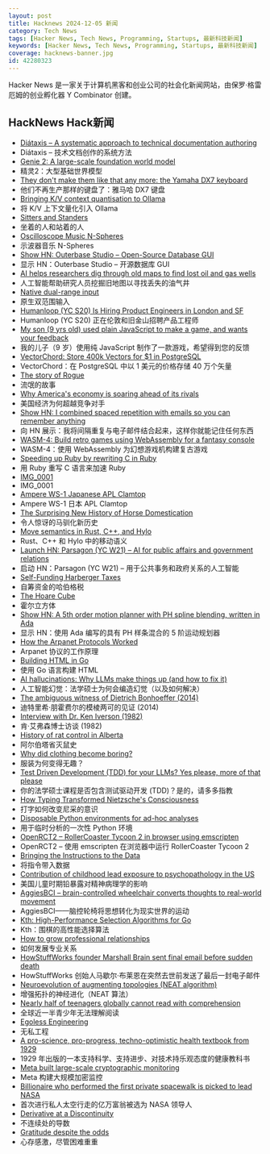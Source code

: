 ```yaml
---
layout: post
title: Hacknews 2024-12-05 新闻
category: Tech News
tags: [Hacker News, Tech News, Programming, Startups, 最新科技新闻]
keywords: [Hacker News, Tech News, Programming, Startups, 最新科技新闻]
coverage: hacknews-banner.jpg
id: 42280323
---
```


Hacker News 是一家关于计算机黑客和创业公司的社会化新闻网站，由保罗·格雷厄姆的创业孵化器 Y Combinator 创建。

## HackNews Hack新闻

- [Diátaxis – A systematic approach to technical documentation authoring](https://diataxis.fr/)
- Diátaxis – 技术文档创作的系统方法
- [Genie 2: A large-scale foundation world model](https://deepmind.google/discover/blog/genie-2-a-large-scale-foundation-world-model/)
- 精灵2：大型基础世界模型
- [They don't make them like that any more: the Yamaha DX7 keyboard](https://kevinboone.me/dx7.html)
- 他们不再生产那样的键盘了：雅马哈 DX7 键盘
- [Bringing K/V context quantisation to Ollama](https://smcleod.net/2024/12/bringing-k/v-context-quantisation-to-ollama/)
- 将 K/V 上下文量化引入 Ollama
- [Sitters and Standers](https://pudding.cool/2024/11/sitters-standers/)
- 坐着的人和站着的人
- [Oscilloscope Music N-Spheres](https://oscilloscopemusic.com/watch/n-spheres)
- 示波器音乐 N-Spheres
- [Show HN: Outerbase Studio – Open-Source Database GUI](https://github.com/outerbase/studio)
- 显示 HN：Outerbase Studio – 开源数据库 GUI
- [AI helps researchers dig through old maps to find lost oil and gas wells](https://newscenter.lbl.gov/2024/12/04/ai-helps-researchers-dig-through-old-maps-to-find-lost-oil-and-gas-wells/)
- 人工智能帮助研究人员挖掘旧地图以寻找丢失的油气井
- [Native dual-range input](https://muffinman.io/blog/native-dual-range-input/)
- 原生双范围输入
- [Humanloop (YC S20) Is Hiring Product Engineers in London and SF](https://humanloop.com)
- Humanloop (YC S20) 正在伦敦和旧金山招聘产品工程师
- [My son (9 yrs old) used plain JavaScript to make a game, and wants your feedback](https://www.armaansahni.com/game/)
- 我的儿子（9 岁）使用纯 JavaScript 制作了一款游戏，希望得到您的反馈
- [VectorChord: Store 400k Vectors for $1 in PostgreSQL](https://blog.pgvecto.rs/vectorchord-store-400k-vectors-for-1-in-postgresql)
- VectorChord：在 PostgreSQL 中以 1 美元的价格存储 40 万个矢量
- [The story of Rogue](https://spillhistorie.no/the-story-of-rogue/)
- 流氓的故事
- [Why America's economy is soaring ahead of its rivals](https://www.ft.com/content/1201f834-6407-4bb5-ac9d-18496ec2948b)
- 美国经济为何超越竞争对手
- [Show HN: I combined spaced repetition with emails so you can remember anything](https://www.ginkgonotes.com/)
- 向 HN 展示：我将间隔重复与电子邮件结合起来，这样你就能记住任何东西
- [WASM-4: Build retro games using WebAssembly for a fantasy console](https://wasm4.org/)
- WASM-4：使用 WebAssembly 为幻想游戏机构建复古游戏
- [Speeding up Ruby by rewriting C in Ruby](https://jpcamara.com/2024/12/01/speeding-up-ruby.html)
- 用 Ruby 重写 C 语言来加速 Ruby
- [IMG_0001](https://walzr.com/IMG_0001/)
- IMG_0001
- [Ampere WS-1 Japanese APL Clamtop](https://computeradsfromthepast.substack.com/p/ampere-ws-1)
- Ampere WS-1 日本 APL Clamtop
- [The Surprising New History of Horse Domestication](https://www.scientificamerican.com/article/horse-domestication-story-gets-a-surprising-rewrite/)
- 令人惊讶的马驯化新历史
- [Move semantics in Rust, C++, and Hylo](https://lukas-prokop.at/articles/2024-11-29-move-semantics-in-rust-cpp-and-hylo)
- Rust、C++ 和 Hylo 中的移动语义
- [Launch HN: Parsagon (YC W21) – AI for public affairs and government relations]()
- 启动 HN：Parsagon (YC W21) – 用于公共事务和政府关系的人工智能
- [Self-Funding Harberger Taxes](https://gwern.net/harberger)
- 自筹资金的哈伯格税
- [The Hoare Cube](https://johnwickerson.wordpress.com/2024/12/04/the-hoare-cube/)
- 霍尔立方体
- [Show HN: A 5th order motion planner with PH spline blending, written in Ada](https://600f3559.prunt-docs.pages.dev/)
- 显示 HN：使用 Ada 编写的具有 PH 样条混合的 5 阶运动规划器
- [How the Arpanet Protocols Worked](https://twobithistory.org/2021/03/08/arpanet-protocols.html)
- Arpanet 协议的工作原理
- [Building HTML in Go](https://templ.guide/)
- 使用 Go 语言构建 HTML
- [AI hallucinations: Why LLMs make things up (and how to fix it)](https://www.kapa.ai/blog/ai-hallucination)
- 人工智能幻觉：法学硕士为何会编造幻觉（以及如何解决）
- [The ambiguous witness of Dietrich Bonhoeffer (2014)](https://newcriterion.com/article/the-ambiguous-witness-of-dietrich-bonhoeffer/)
- 迪特里希·朋霍费尔的模棱两可的见证 (2014)
- [Interview with Dr. Ken Iverson (1982)](https://www.arraycast.com/episodes/episode92-iverson)
- 肯·艾弗森博士访谈 (1982)
- [History of rat control in Alberta](https://www.alberta.ca/history-of-rat-control-in-alberta)
- 阿尔伯塔省灭鼠史
- [Why did clothing become boring?](https://resobscura.substack.com/p/why-did-clothing-become-boring)
- 服装为何变得无趣？
- [Test Driven Development (TDD) for your LLMs? Yes please, more of that please](https://blog.helix.ml/p/building-reliable-genai-applications)
- 你的法学硕士课程是否包含测试驱动开发 (TDD)？是的，请多多指教
- [How Typing Transformed Nietzsche's Consciousness](https://thereader.mitpress.mit.edu/how-typing-transformed-nietzsches-consciousness/)
- 打字如何改变尼采的意识
- [Disposable Python environments for ad-hoc analyses](https://ericmjl.github.io/blog/2024/11/8/disposable-environments-for-ad-hoc-analyses/)
- 用于临时分析的一次性 Python 环境
- [OpenRCT2 – RollerCoaster Tycoon 2 in browser using emscripten](https://github.com/Mstrodl/ORCT2-web)
- OpenRCT2 – 使用 emscripten 在浏览器中运行 RollerCoaster Tycoon 2
- [Bringing the Instructions to the Data](https://mattpo.pe/posts/sql-llvm/)
- 将指令带入数据
- [Contribution of childhood lead exposure to psychopathology in the US](https://acamh.onlinelibrary.wiley.com/doi/10.1111/jcpp.14072)
- 美国儿童时期铅暴露对精神病理学的影响
- [AggiesBCI – brain-controlled wheelchair converts thoughts to real-world movement](https://yusiali.com/projects/AggiesBCI/)
- AggiesBCI——脑控轮椅将思想转化为现实世界的运动
- [Kth: High-Performance Selection Algorithms for Go](https://github.com/tsenart/kth)
- Kth：围棋的高性能选择算法
- [How to grow professional relationships](https://tej.as/blog/how-to-grow-professional-relationships-tjs-model)
- 如何发展专业关系
- [HowStuffWorks founder Marshall Brain sent final email before sudden death](https://arstechnica.com/ai/2024/12/web-pioneer-marshall-brain-dies-suddenly-at-63-amid-ethics-battle/)
- HowStuffWorks 创始人马歇尔·布莱恩在突然去世前发送了最后一封电子邮件
- [Neuroevolution of augmenting topologies (NEAT algorithm)](https://en.wikipedia.org/wiki/Neuroevolution_of_augmenting_topologies)
- 增强拓扑的神经进化（NEAT 算法）
- [Nearly half of teenagers globally cannot read with comprehension](https://ourworldindata.org/data-insights/nearly-half-of-teenagers-globally-cannot-read-with-comprehension)
- 全球近一半青少年无法理解阅读
- [Egoless Engineering](https://egoless.engineering)
- 无私工程
- [A pro-science, pro-progress, techno-optimistic health textbook from 1929](https://moreisdifferent.blog/p/a-pro-science-pro-progress-techno)
- 1929 年出版的一本支持科学、支持进步、对技术持乐观态度的健康教科书
- [Meta built large-scale cryptographic monitoring](https://engineering.fb.com/2024/11/12/security/how-meta-built-large-scale-cryptographic-monitoring/)
- Meta 构建大规模加密监控
- [Billionaire who performed the first private spacewalk is picked to lead NASA](https://apnews.com/article/jared-isaacman-nasa-administrator-elon-musk-fb4662fac78ed7cecc25e4cdfb6ae46e)
- 首次进行私人太空行走的亿万富翁被选为 NASA 领导人
- [Derivative at a Discontinuity](https://alok.github.io/2024/09/28/discontinuous-derivative/)
- 不连续处的导数
- [Gratitude despite the odds](https://mariakonnikova.substack.com/p/gratitude-despite-the-odds)
- 心存感激，尽管困难重重

